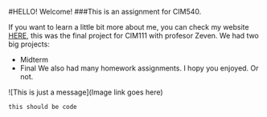 #HELLO! Welcome!
###This is an assignment for CIM540.

If you want to learn a little bit more about me, you can check my website [HERE](http://www.alexandradugarte.com), this was the final project for CIM111 with profesor Zeven.
We had two big projects:
* Midterm
* Final 
We also had many homework assignments.
I hopy you enjoyed. Or not.

![This is just a message](Image link goes here)

 
 

 
 `this should be code`
 